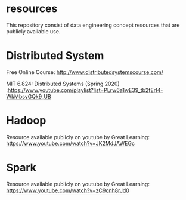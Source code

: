 # resources
This repository  consist of data engineering concept resources that are publicly available use. 


# Distributed System

Free Online Course: http://www.distributedsystemscourse.com/

MIT 6.824: Distributed Systems (Spring 2020) :https://www.youtube.com/playlist?list=PLrw6a1wE39_tb2fErI4-WkMbsvGQk9_UB


# Hadoop 

Resource available publicly on youtube by Great Learning: https://www.youtube.com/watch?v=JK2MdJAWEGc



# Spark

Resource available publicly on youtube by Great Learning: https://www.youtube.com/watch?v=zC9cnh8rJd0
